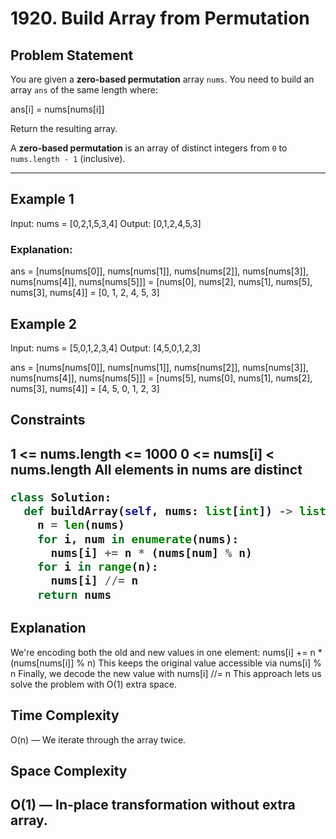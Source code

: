 #  1920. Build Array from Permutation

## Problem Statement

You are given a **zero-based permutation** array `nums`. You need to build an array `ans` of the same length where:

ans[i] = nums[nums[i]]



Return the resulting array.

A **zero-based permutation** is an array of distinct integers from `0` to `nums.length - 1` (inclusive).

---

## Example 1


Input: nums = [0,2,1,5,3,4]
Output: [0,1,2,4,5,3]



### Explanation:

ans = [nums[nums[0]], nums[nums[1]], nums[nums[2]], nums[nums[3]], nums[nums[4]], nums[nums[5]]]
    = [nums[0], nums[2], nums[1], nums[5], nums[3], nums[4]]
    = [0, 1, 2, 4, 5, 3]


## Example 2
Input: nums = [5,0,1,2,3,4]
Output: [4,5,0,1,2,3]


ans = [nums[nums[0]], nums[nums[1]], nums[nums[2]], nums[nums[3]], nums[nums[4]], nums[nums[5]]]
    = [nums[5], nums[0], nums[1], nums[2], nums[3], nums[4]]
    = [4, 5, 0, 1, 2, 3]



<h2>Constraints<h2>

1 <= nums.length <= 1000
0 <= nums[i] < nums.length
All elements in nums are distinct



```python
class Solution:
  def buildArray(self, nums: list[int]) -> list[int]:
    n = len(nums)
    for i, num in enumerate(nums):
      nums[i] += n * (nums[num] % n)
    for i in range(n):
      nums[i] //= n
    return nums
```


<h2>Explanation</h2>

We're encoding both the old and new values in one element:
nums[i] += n * (nums[nums[i]] % n)
This keeps the original value accessible via nums[i] % n
Finally, we decode the new value with nums[i] //= n
This approach lets us solve the problem with O(1) extra space.

<h2>Time Complexity</h2>

O(n) — We iterate through the array twice.<br>
<h2> Space Complexity<h2>

O(1) — In-place transformation without extra array.<br>
